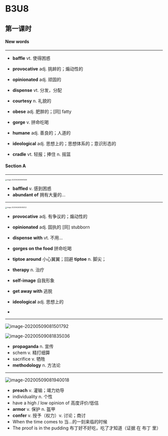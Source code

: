 # B3U8

## 第一课时

#### New words

---

- **baffle** vt. 使得困惑
- **provocative** adj. 挑衅的；煽动性的
- **opinionated** adj. 顽固的

- **dispense** vt. 分发，分配
- **courtesy** n. 礼貌的
- **obese** adj. 肥胖的；[同] fatty 
- **gorge** v. 拼命吃喝
- **humane** adj. 善良的；人道的
- **ideological** adj. 思想上的；思想体系的；意识形态的
- **cradle** vt. 轻报；捧住 n. 摇篮



#### Section A

---



<img src="D:\Lowrie\大学\笔记\EnglisNote\src\images\image-20200428084845668.png" alt="image-20200428084845668" style="zoom:33%;" />

- **baffled** v. 感到困惑
- **abundant of** 拥有大量的...



---

<img src="D:\Lowrie\大学\笔记\EnglisNote\src\images\image-20200428090458123.png" alt="image-20200428090458123" style="zoom:33%;" />

- **provocative** adj. 有争议的；煽动性的
- **opinionated** adj. 固执的 [同] stubborn
- **dispense with** vt. 不用...
- **gorges on the food** 拼命吃喝
- **tiptoe around** 小心翼翼；回避
  **tiptoe** n. 脚尖；
- **therapy** n. 治疗

- **self-image** 自我形象
- **get away with** 逃脱
- **ideological** adj. 思想上的
- 

---

![image-20200509081501792](D:\Lowrie\大学\笔记\EnglisNote\src\images\image-20200509081501792.png)

![image-20200509081835036](D:\Lowrie\大学\笔记\EnglisNote\src\images\image-20200509081835036.png)

- **propaganda** n. 宣传
- schem v. 精打细算
- sacrifice v. 牺牲
- **methodology** n. 方法论

---

![image-20200509081940018](D:\Lowrie\大学\笔记\EnglisNote\src\images\image-20200509081940018.png)

- **preach** v. 灌输；竭力劝导
- individuality n. 个性
- have a high / low opinion of 高度评价/低估
- **armor** v. 保护 n. 盔甲
- **confer** v. 授予（权力）v. 讨论；商讨
- When the time comes to 当...的一刻来临的时候
- The proof is in the pudding 布丁好不好吃，吃了才知道（证据 在 布丁 里）

